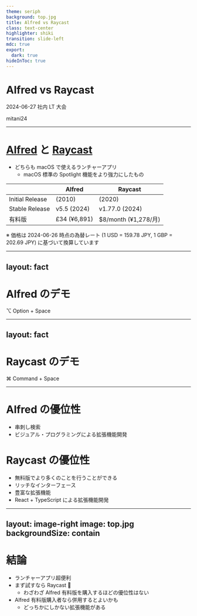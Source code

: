 ```yaml
---
theme: seriph
background: top.jpg
title: Alfred vs Raycast
class: text-center
highlighter: shiki
transition: slide-left
mdc: true
export:
  dark: true
hideInToc: true
---
```


# Alfred vs Raycast

2024-06-27 社内 LT 大会

<p class="absolute bottom-10 right-10 font-700">
  mitani24
</p>

---

# [Alfred](https://www.alfredapp.com/) と [Raycast](https://www.raycast.com/)

- どちらも macOS で使えるランチャーアプリ
  - macOS 標準の Spotlight 機能をより強力にしたもの

|   | Alfred | Raycast |
|---| ------ | ------- |
| Initial Release | (2010) | (2020) |
| Stable Release | v5.5 (2024) | v1.77.0 (2024) |
| 有料版 | £34 (¥6,891) | $8/month (¥1,278/月) |

<div class="mt-4 text-right text-xs text-gray">
※ 価格は 2024-06-26 時点の為替レート (1 USD = 159.78 JPY, 1 GBP = 202.69 JPY) に基づいて換算しています
</div>

---
layout: fact
---

# Alfred のデモ

⌥ Option + Space

<!--
- 検索
  - アプリ (e.g. Notion)
  - ファイル (e.g. Download)
  - ブックマーク (e.g. Cateras)
  - ウェブ検索 (e.g. 新宿のうどん屋)
- OS の操作 (e.g. sleep, restart)
- 計算機
- Workflow
  - ChatGPT
  - apb
-->

---
layout: fact
---

# Raycast のデモ

⌘ Command + Space

<!-- 
- 検索
  - アプリ (e.g. Notion)
  - ファイル (e.g. Search File => Download)
  - ブックマーク (e.g. Search Browser Bookmarks => Cateras)
  - ウェブ検索 (e.g. Search Google => 新宿のうどん屋)
- OS の操作 (e.g. sleep, restart)
- 計算機
  - sqrt, abs
  - 単位変換 (e.g. $10, 10rem, 10inch)
- Extension
  - ChatGPT
  - Philips Hue
  - Unsplash
-->

---

# Alfred の優位性

- 串刺し検索
- ビジュアル・プログラミングによる拡張機能開発

<div class="mt-8" />

# Raycast の優位性

- 無料版でより多くのことを行うことができる
- リッチなインターフェース
- 豊富な拡張機能
- React + TypeScript による拡張機能開発

---
layout: image-right
image: top.jpg
backgroundSize: contain
---

# 結論

- ランチャーアプリ超便利
- まず試すなら Raycast 👑
  - わざわざ Alfred 有料版を購入するほどの優位性はない
- Alfred 有料版購入者なら併用するとよいかも
  - どっちかにしかない拡張機能がある

